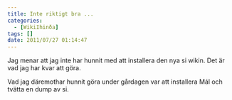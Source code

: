 ```yaml
---
title: Inte riktigt bra ...
categories:
  - [WikiIhinða]
tags: []
date: 2011/07/27 01:14:47
---
```

Jag menar att jag inte har hunnit med att installera den nya si wikin. Det är vad jag har kvar att göra.

Vad jag däremothar hunnit göra under gårdagen var att installera Mál och tvätta en dump av si.
